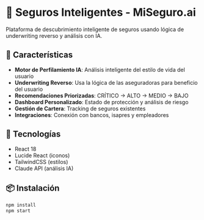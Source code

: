 # 🧠 Seguros Inteligentes - MiSeguro.ai

Plataforma de descubrimiento inteligente de seguros usando lógica de underwriting reverso y análisis con IA.

## 🎯 Características

- **Motor de Perfilamiento IA**: Análisis inteligente del estilo de vida del usuario
- **Underwriting Reverso**: Usa la lógica de las aseguradoras para beneficio del usuario
- **Recomendaciones Priorizadas**: CRÍTICO → ALTO → MEDIO → BAJO
- **Dashboard Personalizado**: Estado de protección y análisis de riesgo
- **Gestión de Cartera**: Tracking de seguros existentes
- **Integraciones**: Conexión con bancos, isapres y empleadores

## 🚀 Tecnologías

- React 18
- Lucide React (iconos)
- TailwindCSS (estilos)
- Claude API (análisis IA)

## 📦 Instalación

```bash
npm install
npm start